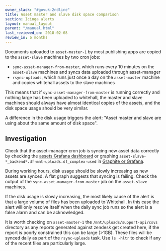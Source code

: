 ```yaml
---
owner_slack: "#govuk-2ndline"
title: Asset master and slave disk space comparison
section: Icinga alerts
layout: manual_layout
parent: "/manual.html"
last_reviewed_on: 2018-02-08
review_in: 6 months
---
```


Documents uploaded to `asset-master-1` by most publishing apps are copied to the
`asset-slave` machines by two cron jobs:

- `sync-asset-manager-from-master`, which runs every 10 minutes on the
  `asset-slave` machines and syncs data uploaded through asset-manager
- `rsync-uploads`, which runs just once a day on the `asset-master` machine and
  copies whitehall assets to the slave machines

This means that if `sync-asset-manager-from-master` is running correctly and
nothing large has been uploaded to whitehall, the master and slave machines
should always have almost identical copies of the assets, and the disk space
usage should be very similar.

A difference in the disk usage triggers the alert: "Asset master and slave are
using about the same amount of disk space".

## Investigation

Check that the asset-manager cron job is syncing new asset data correctly by
checking the [assets Grafana
dashboard](https://grafana.publishing.service.gov.uk/dashboard/db/assets) or
graphing `asset-slave-*_backend*.df-mnt-uploads.df_complex-used` in [Graphite or
Grafana](https://docs.publishing.service.gov.uk/manual/tools.html).

During working hours, disk usage should be slowly increasing as new assets are
synced. A flat graph suggests that syncing is failing. Check the output of the
`sync-asset-manager-from-master` job on the `asset-slave` machines.

If the disk usage is slowly increasing, the most likely cause of the alert is
that a large volume of files has been uploaded to Whitehall. In this case the
alert will only resolve itself when the daily sync job runs so the alert is a
false alarm and can be acknowledged.

It is worth checking on `asset-master-1` the `/mnt/uploads/support-api/csvs` directory as any reports generated against zendesk get created here, if the report is poorly constrained this can be large (>1GB). These files will be synced daily as part of the `rsync-uploads` task. Use `ls -hltr` to check if any of the recent files are particularly large.

